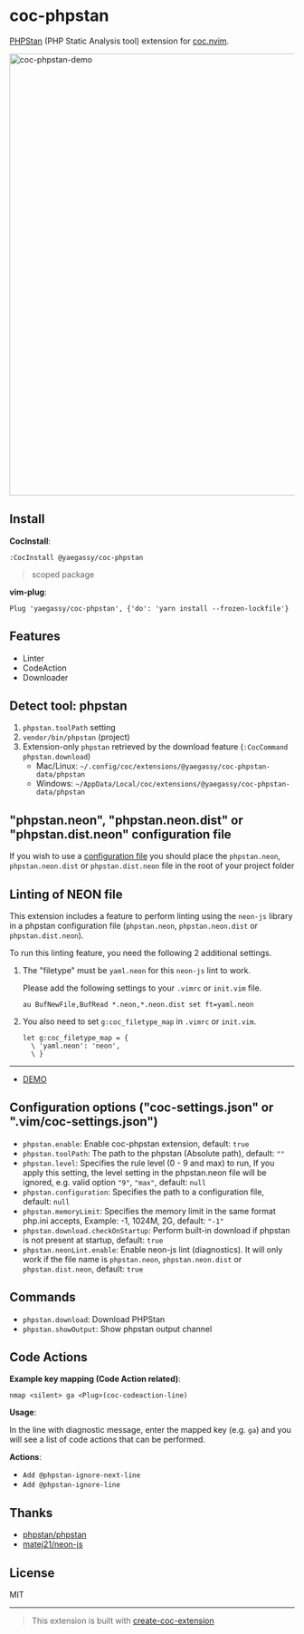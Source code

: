 # coc-phpstan

[PHPStan](https://phpstan.org/) (PHP Static Analysis tool) extension for [coc.nvim](https://github.com/neoclide/coc.nvim).

<img width="780" alt="coc-phpstan-demo" src="https://user-images.githubusercontent.com/188642/119638316-7fc24a80-be51-11eb-8b0e-5ec592a90154.gif">

## Install

**CocInstall**:

```vim
:CocInstall @yaegassy/coc-phpstan
```

> scoped package

**vim-plug**:

```vim
Plug 'yaegassy/coc-phpstan', {'do': 'yarn install --frozen-lockfile'}
```

## Features

- Linter
- CodeAction
- Downloader

## Detect tool: phpstan

1. `phpstan.toolPath` setting
1. `vendor/bin/phpstan` (project)
1. Extension-only `phpstan` retrieved by the download feature (`:CocCommand phpstan.download`)
   - Mac/Linux: `~/.config/coc/extensions/@yaegassy/coc-phpstan-data/phpstan`
   - Windows: `~/AppData/Local/coc/extensions/@yaegassy/coc-phpstan-data/phpstan`

## "phpstan.neon", "phpstan.neon.dist" or "phpstan.dist.neon" configuration file

If you wish to use a [configuration file](https://phpstan.org/config-reference) you should place the `phpstan.neon`, `phpstan.neon.dist` or `phpstan.dist.neon` file in the root of your project folder

## Linting of NEON file

This extension includes a feature to perform linting using the `neon-js` library in a phpstan configuration file (`phpstan.neon`, `phpstan.neon.dist` or `phpstan.dist.neon`).

To run this linting feature, you need the following 2 additional settings.

1. The "filetype" must be `yaml.neon` for this `neon-js` lint to work.

   Please add the following settings to your `.vimrc` or `init.vim` file.

   ```vim
   au BufNewFile,BufRead *.neon,*.neon.dist set ft=yaml.neon
   ```

2. You also need to set `g:coc_filetype_map` in `.vimrc` or `init.vim`.

   ```vim
   let g:coc_filetype_map = {
     \ 'yaml.neon': 'neon',
     \ }
   ```

---

- [DEMO](https://github.com/yaegassy/coc-phpstan/pull/2#issue-1700077931)

## Configuration options ("coc-settings.json" or ".vim/coc-settings.json")

- `phpstan.enable`: Enable coc-phpstan extension, default: `true`
- `phpstan.toolPath`: The path to the phpstan (Absolute path), default: `""`
- `phpstan.level`: Specifies the rule level (0 - 9 and max) to run, If you apply this setting, the level setting in the phpstan.neon file will be ignored, e.g. valid option `"9"`, `"max"`, default: `null`
- `phpstan.configuration`: Specifies the path to a configuration file, default: `null`
- `phpstan.memoryLimit`: Specifies the memory limit in the same format php.ini accepts, Example: -1, 1024M, 2G, default: `"-1"`
- `phpstan.download.checkOnStartup`: Perform built-in download if phpstan is not present at startup, default: `true`
- `phpstan.neonLint.enable`: Enable neon-js lint (diagnostics). It will only work if the file name is `phpstan.neon`, `phpstan.neon.dist` or `phpstan.dist.neon`, default: `true`

## Commands

- `phpstan.download`: Download PHPStan
- `phpstan.showOutput`: Show phpstan output channel

## Code Actions

**Example key mapping (Code Action related)**:

```vim
nmap <silent> ga <Plug>(coc-codeaction-line)
```

**Usage**:

In the line with diagnostic message, enter the mapped key (e.g. `ga`) and you will see a list of code actions that can be performed.

**Actions**:

- `Add @phpstan-ignore-next-line`
- `Add @phpstan-ignore-line`

## Thanks

- [phpstan/phpstan](https://github.com/phpstan/phpstan)
- [matej21/neon-js](https://github.com/matej21/neon-js)

## License

MIT

---

> This extension is built with [create-coc-extension](https://github.com/fannheyward/create-coc-extension)
